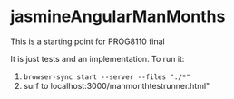 # jasmineAngularManMonths
This is a starting point for PROG8110 final

It is just tests and an implementation. To run it:

1. `browser-sync start --server --files "./*"`
1. surf to localhost:3000/manmonthtestrunner.html"


